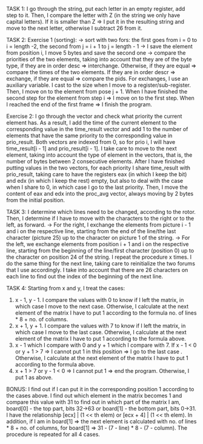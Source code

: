 TASK 1:
I go through the string, put each letter in an empty register, add step to it. Then, I compare the letter with Z (in the string we only have capital letters). If it is smaller than Z => I put it in the resulting string and move to the next letter, otherwise I subtract 26 from it.

TASK 2:
Exercise 1 (sorting):
-> sort with two fors: the first goes from i = 0 to i = length -2, the second from j = i + 1 to j = length - 1
-> I save the element from position i, I move 5 bytes and save the second one
-> compare the priorities of the two elements, taking into account that they are of the byte type, if they are in order desc => interchange. Otherwise, if they are equal => compare the times of the two elements. If they are in order descr => exchange, if they are equal => compare the pids. For exchanges, I use an auxiliary variable. I cast to the size when I move to a register/sub-register. Then, I move on to the element from pose j + 1. When I have finished the second step for the element from step i => I move on to the first step. When I reached the end of the first frame => I finish the program.

Exercise 2:
I go through the vector and check what priority the current element has. As a result, I add the time of the current element to the corresponding value in the time_result vector and add 1 to the number of elements that have the same priority to the corresponding value in prio_result. Both vectors are indexed from 0, so for prio i, I will have time_result[i - 1] and prio_result[i - 1]. I take care to move to the next element, taking into account the type of element in the vectors, that is, the number of bytes between 2 consecutive elements. After I have finished putting values in the two vectors, for each priority I share time_result with prio_result, taking care to have the registers eax (in which I keep the bit) and edx (in which I keep the rest) empty, but also to deal with the case when I share to 0, in which case I go to the last priority. Then, I move the content of eax and edx into the proc_avg vector, always moving by 2 bytes from the initial position.

TASK 3:
I determine which lines need to be changed, according to the rotor. Then, I determine if I have to move with the characters to the right or to the left, as forward.
-> For the right, I exchange the elements from picture i - 1 and i on the respective line, starting from the end of the line/the last character (picture 25) up to the character on picture 1 of the string.
-> For the left, we exchange elements from position i + 1 and i on the respective line, starting from the beginning of the line/first character (position 0) up to the character on position 24 of the string.
I repeat the procedure x times. I do the same thing for the next line, taking care to reinitialize the two forums that I use accordingly. I take into account that there are 26 characters on each line to find out the index of the beginning of the next line.

TASK 4:
Starting from x and y, I treat the cases:
1. x - 1, y - 1. I compare the values with 0 to know if I left the matrix, in which case I move to the next case. Otherwise, I calculate at the next element of the matrix I have to put 1 according to the formula no. of lines * 8 + no. of columns.
2. x + 1, y + 1. I compare the values with 7 to know if I left the matrix, in which case I move to the last case. Otherwise, I calculate at the next element of the matrix I have to put 1 according to the formula above.
3. x - 1 which I compare with 0 and y + 1 which I compare with 7. If x - 1 < 0 or y + 1 > 7 => I cannot put 1 in this position => I go to the last case . Otherwise, I calculate at the next element of the matrix I have to put 1 according to the formula above.
4. x + 1 > 7 or y - 1 < 0 => I cannot put 1 => end the program. Otherwise, I put 1 as above.

BONUS:
I find out if I can put it in the corresponding position 1 according to the cases above. I find out which element in the matrix becomes 1 and compare this value with 31 to find out in which part of the matrix I am, board[0] - the top part, bits 32->63 or board[1] - the bottom part, bits 0->31. I have the relationship [ecx] | (1 << th elem) or [ecx + 4] | (1 << th elem). In addition, if I am in board[1] => the next element is calculated with no. of lines * 8 + no. of columns, for board[1] => 31 - (7 - line) * 8 - (7 - column). The procedure is repeated for all 4 cases.
